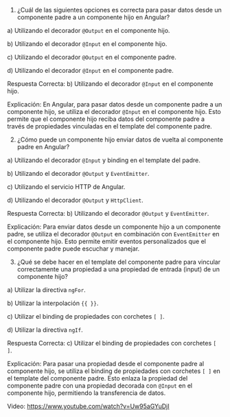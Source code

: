 1. ¿Cuál de las siguientes opciones es correcta para pasar datos desde un componente padre a un componente hijo en Angular?

a) Utilizando el decorador `@Output` en el componente hijo.

b) Utilizando el decorador `@Input` en el componente hijo.

c) Utilizando el decorador `@Output` en el componente padre.

d) Utilizando el decorador `@Input` en el componente padre.

Respuesta Correcta: b) Utilizando el decorador `@Input` en el componente hijo.

Explicación: En Angular, para pasar datos desde un componente padre a un componente hijo, se utiliza el decorador `@Input` en el componente hijo. Esto permite que el componente hijo reciba datos del componente padre a través de propiedades vinculadas en el template del componente padre.

2. ¿Cómo puede un componente hijo enviar datos de vuelta al componente padre en Angular?

a) Utilizando el decorador `@Input` y binding en el template del padre.

b) Utilizando el decorador `@Output` y `EventEmitter`.

c) Utilizando el servicio HTTP de Angular.

d) Utilizando el decorador `@Output` y `HttpClient`.

Respuesta Correcta: b) Utilizando el decorador `@Output` y `EventEmitter`.

Explicación: Para enviar datos desde un componente hijo a un componente padre, se utiliza el decorador `@Output` en combinación con `EventEmitter` en el componente hijo. Esto permite emitir eventos personalizados que el componente padre puede escuchar y manejar.

3. ¿Qué se debe hacer en el template del componente padre para vincular correctamente una propiedad a una propiedad de entrada (input) de un componente hijo?

a) Utilizar la directiva `ngFor`.

b) Utilizar la interpolación `{{ }}`.

c) Utilizar el binding de propiedades con corchetes `[ ]`.

d) Utilizar la directiva `ngIf`.

Respuesta Correcta: c) Utilizar el binding de propiedades con corchetes `[ ]`.

Explicación: Para pasar una propiedad desde el componente padre al componente hijo, se utiliza el binding de propiedades con corchetes `[ ]` en el template del componente padre. Esto enlaza la propiedad del componente padre con una propiedad decorada con `@Input` en el componente hijo, permitiendo la transferencia de datos.


Video: https://www.youtube.com/watch?v=Uw95aGYuDjI
